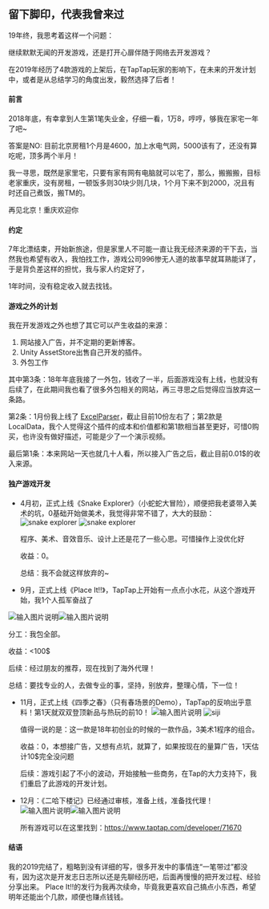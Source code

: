## 留下脚印，代表我曾来过
   19年终，我思考着这样一个问题：

   继续默默无闻的开发游戏，还是打开心扉伴随于网络去开发游戏？

   在2019年经历了4款游戏的上架后，在TapTap玩家的影响下，在未来的开发计划中，或者是从总结学习的角度出发，毅然选择了后者！

#### 前言
   2018年底，有幸拿到人生第1笔失业金，仔细一看，1万8，哼哼，够我在家宅一年了吧~
    
   答案是NO: 目前北京房租1个月是4600，加上水电气网，5000该有了，还没有算吃呢，顶多两个半月！

   我一寻思，既然是家里宅，只要有家有网有电脑就可以宅了，那么，搬搬搬，目标老家重庆，没有房租，一顿饭多则30块少则几块，1个月下来不到2000，况且有时还自己煮饭，搬TM的。

   再见北京！重庆欢迎你

#### 约定
   7年北漂结束，开始新旅途，但是家里人不可能一直让我无经济来源的干下去，当然我也希望有收入，我怕找工作，游戏公司996惨无人道的故事早就耳熟能详了，于是背负差这样的担忧，我与家人约定好了，

   1年时间，没有稳定收入就去找钱。

#### 游戏之外的计划
   我在开发游戏之外也想了其它可以产生收益的来源：

   1. 网站接入广告，并不定期的更新博客。
   2. Unity AssetStore出售自己开发的插件。
   3. 外包工作

   其中第3条：18年年底我接了一外包，钱收了一半，后面游戏没有上线，也就没有后续了，在此期间我也看了很多外包相关的网站，再三寻思之后觉得应当放弃这一条路。
    
   第2条：1月份我上线了 [ExcelParser](http://https://assetstore.unity.com/packages/templates/systems/excelparser-136712)，截止目前10份左右了；第2款是LocalData，我个人觉得这个插件的成本和价值都和第1款相当甚至更好，可惜0购买，也许没有做好描述，可能是少了一个演示视频。
    
   最后第1条：本来网站一天也就几十人看，所以接入广告之后，截止目前0.01$的收入来源。

#### 独产游戏开发
- 4月初，正式上线《Snake Explorer》（小蛇蛇大冒险），顺便把我老婆带入美术的坑，0基础开始做美术，我觉得非常不错了，大大的鼓励：
   ![snake explorer](https://raw.githubusercontent.com/pingzi1066/DeveloperDiaries/master/20191220/se01.png "游戏中图")
   ![snake explorer](https://raw.githubusercontent.com/pingzi1066/DeveloperDiaries/master/20191220/se02.png "game play")
    
   程序、美术、音效音乐、设计上还是花了一些心思。可惜操作上没优化好
   
   收益：0。
   
   总结：我不会就这样放弃的~

- 9月，正式上线《Place It!!》，TapTap上开始有一点点小水花，从这个游戏开始，我1个人孤军奋战了

![输入图片说明](https://raw.githubusercontent.com/pingzi1066/DeveloperDiaries/master/20191220/pi1.png "主页")![输入图片说明](https://raw.githubusercontent.com/pingzi1066/DeveloperDiaries/master/20191220/pi2.png "游戏")
    
   分工：我包全部。
   
   收益：<100$
   
   后续：经过朋友的推荐，现在找到了海外代理！
   
   总结：要找专业的人，去做专业的事，坚持，别放弃，整理心情，下一位！

- 11月，正式上线《四季之春》（只有春场景的Demo），TapTap的反响出乎意料！第1天就双双登顶新品与热玩的前10！
   ![输入图片说明](https://raw.githubusercontent.com/pingzi1066/DeveloperDiaries/master/20191220/sj1.png "Large")
   ![siji](https://raw.githubusercontent.com/pingzi1066/DeveloperDiaries/master/20191220/sj2.png "GamePlay")
    
   值得一说的是：这一款是18年初创业的时候的一款作品，3美术1程序的组合。
   
   收益：0，本想接广告，又想有点坑，就算了，如果按现在的量算广告，1天估计10$完全没问题
   
   后续：游戏引起了不小的波动，开始接触一些商务，在Tap的大力支持下，我们重启了此游戏的开发计划。
    
- 12月：《二哈下楼记》已经通过审核，准备上线，准备找代理！
   ![输入图片说明](https://raw.githubusercontent.com/pingzi1066/DeveloperDiaries/master/20191220/e1.png "进入")![输入图片说明](https://raw.githubusercontent.com/pingzi1066/DeveloperDiaries/master/20191220/e2.png "游戏中")

   所有游戏可以在这里找到：https://www.taptap.com/developer/71670

#### 结语
   我的2019完结了，粗略到没有详细的写，很多开发中的事情连“一笔带过”都没有，因为这次是开发志日志所以还是先聊经历吧，后面再慢慢的把开发过程、经验分享出来。
   Place It!!的发行为我再次续命，毕竟我更喜欢自己搞点小东西，希望明年还能出个几款，顺便也赚点钱钱。

    


